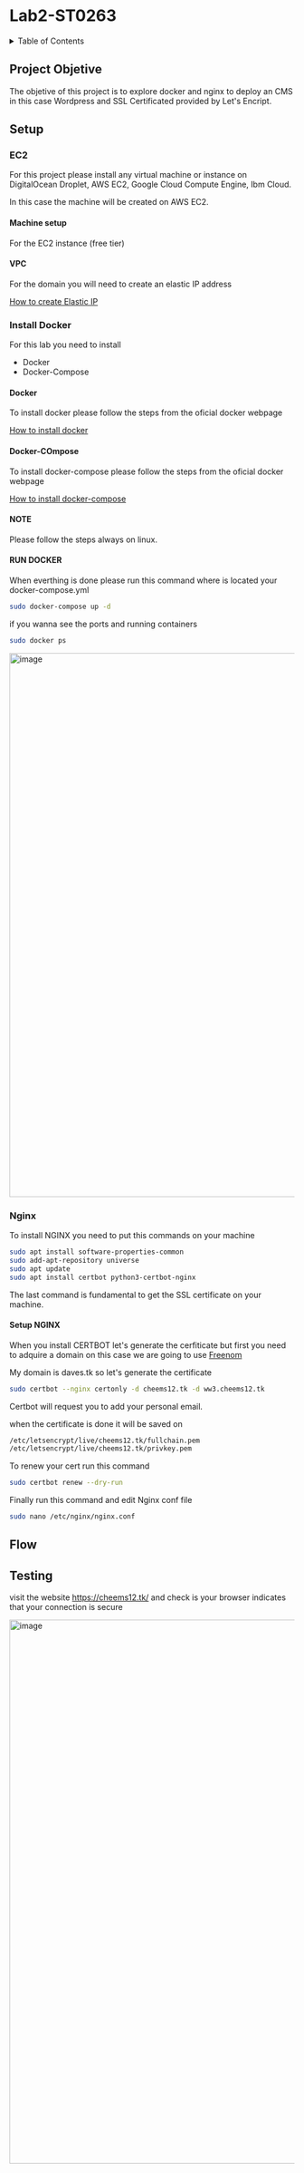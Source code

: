 # Lab2-ST0263

<details>
  <summary>Table of Contents</summary>
  <ol>
    <li><a href="#setup">Setup</a></li>
        <ol>
            <li><a href="#ec2">EC2</a></li>
            <li><a href="#install-docker">Install Docker</a></li>
            <li><a href="#nginx">Nginx</a></li>
        </ol>
    <li><a href="#flow">Flow</a></li>
    <li><a href="#testing">Testing</a></li>
  </ol>
</details>

## Project Objetive

The objetive of this project is to explore docker and nginx to deploy an CMS in this case Wordpress and SSL Certificated provided by Let's Encript. 

## Setup

### EC2

For this project please install any virtual machine or instance on DigitalOcean Droplet, AWS EC2, Google Cloud Compute Engine, Ibm Cloud.

In this case the machine will be created on AWS EC2.

#### Machine setup

For the EC2 instance (free tier)

#### VPC

For the domain you will need to create an elastic IP address 

[How to create Elastic IP](https://docs.aws.amazon.com/AWSEC2/latest/UserGuide/elastic-ip-addresses-eip.html)

### Install Docker

For this lab you need to install 
* Docker 
* Docker-Compose

#### Docker

To install docker please follow the steps from the oficial docker webpage

[How to install docker](https://docs.docker.com/engine/install/ubuntu/)

#### Docker-COmpose

To install docker-compose please follow the steps from the oficial docker webpage

[How to install docker-compose](https://docs.docker.com/compose/install/)

#### NOTE

Please follow the steps always on linux.

#### RUN DOCKER

When everthing is done please run this command where is located your docker-compose.yml 

```bash
sudo docker-compose up -d
```
if you wanna see the ports and running containers 

```bash
sudo docker ps
```
<img width="960" alt="image" src="https://user-images.githubusercontent.com/53051443/164322116-ee629ec8-bf6c-401d-b50e-4811de2ab7fa.png">

### Nginx

To install NGINX you need to put this commands on your machine

```bash
sudo apt install software-properties-common
sudo add-apt-repository universe
sudo apt update
sudo apt install certbot python3-certbot-nginx
```

The last command is fundamental to get the SSL certificate on your machine.

#### Setup NGINX

When you install CERTBOT let's generate the cerfiticate but first you need to adquire a domain on this case we are going to use [Freenom](https://www.freenom.com/) 

My domain is daves.tk so let's generate the certificate

```bash
sudo certbot --nginx certonly -d cheems12.tk -d ww3.cheems12.tk
```
Certbot will request you to add your personal email.

when the certificate is done it will be saved on 

```bash
/etc/letsencrypt/live/cheems12.tk/fullchain.pem
/etc/letsencrypt/live/cheems12.tk/privkey.pem
```

To renew your cert run this command

```bash
sudo certbot renew --dry-run
```

Finally run this command and edit Nginx conf file

```bash
sudo nano /etc/nginx/nginx.conf
```

## Flow


## Testing

visit the website https://cheems12.tk/ and check is your browser indicates that your connection is secure

<img width="960" alt="image" src="https://user-images.githubusercontent.com/53051443/164322405-f12fa8c7-e42f-4001-a1ab-7438eca1878a.png">
